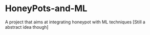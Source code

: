 # HoneyPots-and-ML
A project that aims at integrating honeypot with ML techniques [Still a abstract idea though]
